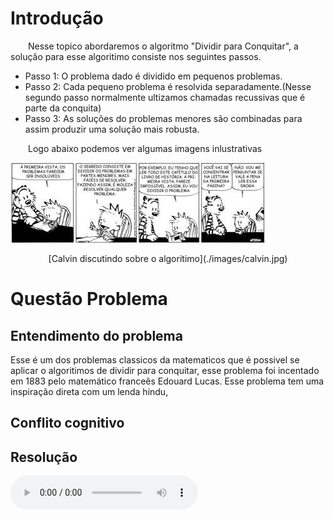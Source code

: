 # Introdução
&emsp;&emsp;Nesse topico abordaremos o algoritmo "Dividir para Conquitar", a solução para esse algoritimo consiste nos seguintes passos.

   * Passo 1: O problema dado é dividido em pequenos problemas.
   * Passo 2: Cada pequeno problema é resolvida separadamente.(Nesse segundo passo normalmente ultizamos chamadas recussivas que é  parte da conquita)
   * Passo 3: As soluções do problemas menores são combinadas para assim produzir uma solução mais robusta.

&emsp;&emsp;Logo abaixo podemos ver algumas imagens inlustrativas

![](./images/calvin.jpg)  
<center> [Calvin discutindo sobre o algoritimo](./images/calvin.jpg) 
</center>

# Questão Problema

## Entendimento do problema


Esse é um dos problemas classicos da matematicos que é possivel se aplicar o algoritimos de dividir para conquitar, esse problema foi incentado em 1883 pelo matemático franceês Edouard Lucas. Esse problema tem uma inspiração direta com um lenda hindu,

## Conflito cognitivo

## Resolução


<audio controls>
  <source src="https://github.com/projeto-de-algoritmos/D-C-Apre-DC/blob/master/assets/audios/teste1.m4a?raw=true" type="audio/mpeg">
</audio>

